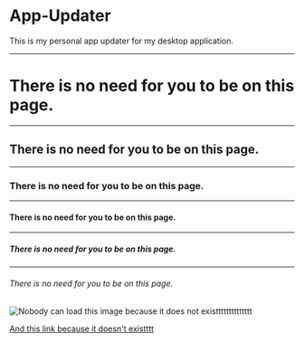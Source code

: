 # App-Updater
This is my personal app updater for my desktop application. 

<hr>

<h1>There is no need for you to be on this page.</h1>

<hr>


<h2>There is no need for you to be on this page.</h2>

<hr>

<h3>There is no need for you to be on this page.</h3>

<hr>

<h4>There is no need for you to be on this page.</h4>

<hr>

<h5>There is no need for you to be on this page.</h5>

<hr>

<h6>There is no need for you to be on this page.</h6>

<img src='' alt='Nobody can load this image because it does not existttttttttttttt'>

<a href=''>And this link because it doesn't existttt</a>
